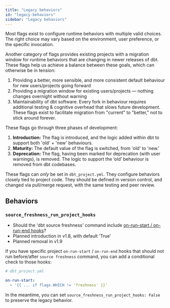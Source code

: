 ```yaml
---
title: "Legacy behaviors"
id: "legacy-behaviors"
sidebar: "Legacy behaviors"
---
```


Most flags exist to configure runtime behaviors with multiple valid choices. The right choice may vary based on the environment, user preference, or the specific invocation.

Another category of flags provides existing projects with a migration window for runtime behaviors that are changing in newer releases of dbt. These flags help us achieve a balance between these goals, which can otherwise be in tension:
1. Providing a better, more sensible, and more consistent default behaviour for new users/projects going forward
2. Providing a migration window for existing users/projects — nothing changes overnight without warning
3. Maintainability of dbt software. Every fork in behaviour requires additional testing & cognitive overhead that slows future development. These flags exist to facilitate migration from "current" to "better," not to stick around forever.

These flags go through three phases of development:
1. **Introduction:** The flag is introduced, and the logic added within dbt to support both 'old' + 'new' behaviours.
2. **Maturity:** The default value of the flag is switched, from 'old' to 'new.'
3. **Deprecation:** The flag, having been marked for deprecation (with user warnings), is removed. The logic to support the ‘old’ behaviour is removed from dbt codebases.

These flags can _only_ be set in `dbt_project.yml`. They configure behaviors closely tied to project code. They should be defined in version control, and changed via pull/merge request, with the same testing and peer review.

## Behaviors

### `source_freshness_run_project_hooks`
- Should the 'dbt source freshness' command include [on-run-start / on-run-end hooks](/reference/project-configs/on-run-start-on-run-end)?
- Planned introduction in v1.8, with default 'True'
- Planned removal in v1.9

If you have specific project `on-run-start` / `on-run-end` hooks that should not run before/after `source freshness` command, you can add a conditional check to those hooks:
```yaml
# dbt_project.yml

on-run-start:
  - '{{ ... if flags.WHICH != 'freshness' }}'
```

In the meantime, you can set `source_freshness_run_project_hooks: False` to preserve the legacy behavior.
